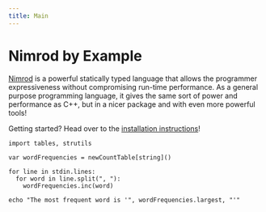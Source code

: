 ```yaml
---
title: Main
---
```


# Nimrod by Example

[Nimrod] is a powerful statically typed language that allows the programmer expressiveness without compromising run-time performance. As a general purpose programming language, it gives the same sort of power and performance as C++, but in a nicer package and with even more powerful tools!

[Nimrod]: http://nimrod-lang.org/

Getting started? Head over to the [installation instructions](/getting_started/)!

``` nimrod
import tables, strutils

var wordFrequencies = newCountTable[string]()

for line in stdin.lines:
  for word in line.split(", "):
    wordFrequencies.inc(word)

echo "The most frequent word is '", wordFrequencies.largest, "'"
```
